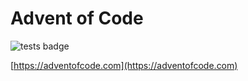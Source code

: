 # Advent of Code
![tests badge](https://github.com/redraw/aoc/actions/workflows/main.yml/badge.svg)

[https://adventofcode.com](https://adventofcode.com)
